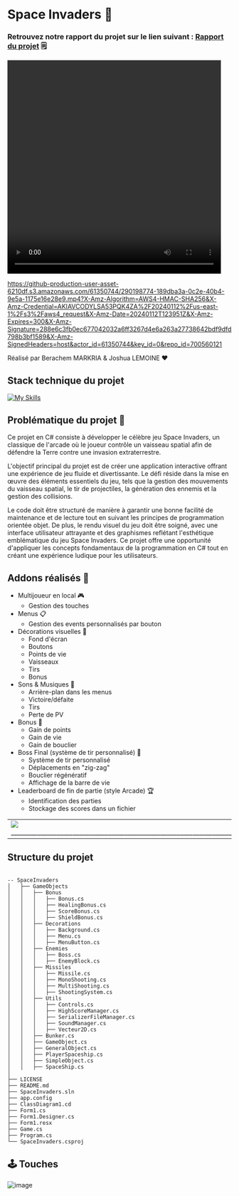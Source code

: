 # Space Invaders 👾
### Retrouvez notre rapport du projet sur le lien suivant : [Rapport du projet](/Rapport_Space_Invaders.pdf) 🗒️

<video width="480" height="480" controls>
  <source src="https://igadvisory.fr/opendata/space_invader_demo.mp4" type="video/mp4">
</video>

https://github-production-user-asset-6210df.s3.amazonaws.com/61350744/290198774-189dba3a-0c2e-40b4-9e5a-1175e16e28e9.mp4?X-Amz-Algorithm=AWS4-HMAC-SHA256&X-Amz-Credential=AKIAVCODYLSA53PQK4ZA%2F20240112%2Fus-east-1%2Fs3%2Faws4_request&X-Amz-Date=20240112T123951Z&X-Amz-Expires=300&X-Amz-Signature=288e6c3fb0ec677042032a6ff3267d4e6a263a27738642bdf9dfd798b3bf1589&X-Amz-SignedHeaders=host&actor_id=61350744&key_id=0&repo_id=700560121


Réalisé par Berachem MARKRIA & Joshua LEMOINE ❤

## Stack technique du projet
[![My Skills](https://skillicons.dev/icons?i=cs,visualstudio)](https://skillicons.dev)

## Problématique du projet 🚀
Ce projet en C# consiste à développer le célèbre jeu Space
Invaders, un classique de l'arcade où le joueur contrôle un vaisseau
spatial afin de défendre la Terre contre une invasion extraterrestre.

L'objectif principal du projet est de créer une application
interactive offrant une expérience de jeu fluide et divertissante. Le
défi réside dans la mise en œuvre des éléments essentiels du jeu, tels
que la gestion des mouvements du vaisseau spatial, le tir de
projectiles, la génération des ennemis et la gestion des collisions.

Le code doit être structuré de manière à garantir une bonne
facilité de maintenance et de lecture tout en suivant les principes de
programmation orientée objet. De plus, le rendu visuel du jeu doit
être soigné, avec une interface utilisateur attrayante et des
graphismes reflétant l'esthétique emblématique du jeu Space Invaders.
Ce projet offre une opportunité d'appliquer les concepts fondamentaux
de la programmation en C# tout en créant une expérience ludique pour
les utilisateurs.

## Addons réalisés 🌟
- Multijoueur en local 🎮
  - Gestion des touches
- Menus 📋
  - Gestion des events personnalisés par bouton
- Décorations visuelles 🎨
  - Fond d'écran
  - Boutons
  - Points de vie
  - Vaisseaux
  - Tirs
  - Bonus
- Sons & Musiques 🎵
  - Arrière-plan dans les menus
  - Victoire/défaite
  - Tirs
  - Perte de PV
- Bonus 🎁
  - Gain de points
  - Gain de vie
  - Gain de bouclier
- Boss Final (système de tir personnalisé) 👾
  - Système de tir personnalisé
  - Déplacements en "zig-zag"
  - Bouclier régénératif
  - Affichage de la barre de vie
- Leaderboard de fin de partie (style Arcade) 🏆
  - Identification des parties
  - Stockage des scores dans un fichier

<table border="0">
    <tr>
        <td>
          <img src="https://github.com/ESIEECourses/projet-spaceinvaders2023-berachem-markria-joshua-lemoine/assets/61350744/ff9bc2cf-90b6-4c74-bdf3-85f4550825a1" />
            _______________________________________________________________________
        </td>
        <td>
            <img src="https://github.com/ESIEECourses/projet-spaceinvaders2023-berachem-markria-joshua-lemoine/assets/61350744/0c52c914-0915-4ab4-9c07-c35e369f038b"/>
            _______________________________________________________________________
        </td>
        <td>
            <img src="https://github.com/ESIEECourses/projet-spaceinvaders2023-berachem-markria-joshua-lemoine/assets/61350744/1fe2eb47-7b36-4dd6-8a6c-edea61c16fe6" />
            _______________________________________________________________________
        </td>
    </tr>
</table>

## Structure du projet 
```

-- SpaceInvaders
│   ├── GameObjects
│   │   ├── Bonus
│   │   │   ├── Bonus.cs
│   │   │   ├── HealingBonus.cs
│   │   │   ├── ScoreBonus.cs
│   │   │   ├── ShieldBonus.cs
│   │   ├── Decorations
│   │   │   ├── Background.cs
│   │   │   ├── Menu.cs
│   │   │   ├── MenuButton.cs
│   │   ├── Enemies
│   │   │   ├── Boss.cs
│   │   │   ├── EnemyBlock.cs
│   │   ├── Missiles
│   │   │   ├── Missile.cs
│   │   │   ├── MonoShooting.cs
│   │   │   ├── MultiShooting.cs
│   │   │   ├── ShootingSystem.cs
│   │   ├── Utils
│   │   │   ├── Controls.cs
│   │   │   ├── HighScoreManager.cs
│   │   │   ├── SerializerFileManager.cs
│   │   │   ├── SoundManager.cs
│   │   │   ├── Vecteur2D.cs
│   │   ├── Bunker.cs
│   │   ├── GameObject.cs
│   │   ├── GeneralObject.cs
│   │   ├── PlayerSpaceship.cs
│   │   ├── SimpleObject.cs
│   │   ├── SpaceShip.cs
│
├── LICENSE
├── README.md
├── SpaceInvaders.sln
├── app.config
├── ClassDiagram1.cd
├── Form1.cs
├── Form1.Designer.cs
├── Form1.resx
├── Game.cs
├── Program.cs
└── SpaceInvaders.csproj
```
## 🕹️ Touches

![image](https://github.com/ESIEECourses/projet-spaceinvaders2023-berachem-markria-joshua-lemoine/assets/61350744/b912d5c3-44a0-4c78-9ece-027aa748988f)

